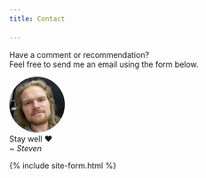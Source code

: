 ```yaml
---
title: Contact

---
```


<p class='text-center'>Have a comment or recommendation?<br/> Feel free to send me an email using the form below. </p>

<div class='flex-center mb-5' style="justify-content:center">
  <img src="/assets/images/steven.jpg" style="width: 100px;
      border-radius: 50%;" class='d-inline box-shadow mr-2' />
  <span>
    <div>Stay well ❤️</div>
    <div>~ <em>Steven</em></div>
  </span>
</div>

{% include site-form.html %}
